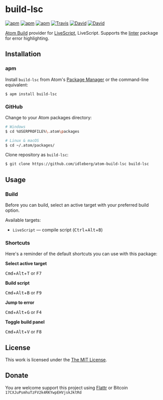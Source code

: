 # build-lsc

[![apm](https://img.shields.io/apm/l/build-lsc.svg?style=flat-square)](https://atom.io/packages/build-lsc)
[![apm](https://img.shields.io/apm/v/build-lsc.svg?style=flat-square)](https://atom.io/packages/build-lsc)
[![apm](https://img.shields.io/apm/dm/build-lsc.svg?style=flat-square)](https://atom.io/packages/build-lsc)
[![Travis](https://img.shields.io/travis/idleberg/atom-build-lsc.svg?style=flat-square)](https://travis-ci.org/idleberg/atom-build-lsc)
[![David](https://img.shields.io/david/idleberg/atom-build-lsc.svg?style=flat-square)](https://david-dm.org/idleberg/atom-build-lsc#info=dependencies)
[![David](https://img.shields.io/david/dev/idleberg/atom-build-lsc.svg?style=flat-square)](https://david-dm.org/idleberg/atom-build-lsc?type=dev)

[Atom Build](https://atombuild.github.io/) provider for [LiveScript](http://livescript.net/), LiveScript. Supports the [linter](https://atom.io/packages/linter) package for error highlighting.

## Installation

### apm

Install `build-lsc` from Atom's [Package Manager](http://flight-manual.atom.io/using-atom/sections/atom-packages/) or the command-line equivalent:

`$ apm install build-lsc`

### GitHub

Change to your Atom packages directory:

```bash
# Windows
$ cd %USERPROFILE%\.atom\packages

# Linux & macOS
$ cd ~/.atom/packages/
```

Clone repository as `build-lsc`:

```bash
$ git clone https://github.com/idleberg/atom-build-lsc build-lsc
```

## Usage

### Build

Before you can build, select an active target with your preferred build option.

Available targets:

* `LiveScript` — compile script (<kbd>Ctrl</kbd>+<kbd>Alt</kbd>+<kbd>B</kbd>)

### Shortcuts

Here's a reminder of the default shortcuts you can use with this package:

**Select active target**

<kbd>Cmd</kbd>+<kbd>Alt</kbd>+<kbd>T</kbd> or <kbd>F7</kbd>

**Build script**

<kbd>Cmd</kbd>+<kbd>Alt</kbd>+<kbd>B</kbd> or <kbd>F9</kbd>

**Jump to error**

<kbd>Cmd</kbd>+<kbd>Alt</kbd>+<kbd>G</kbd> or <kbd>F4</kbd>

**Toggle build panel**

<kbd>Cmd</kbd>+<kbd>Alt</kbd>+<kbd>V</kbd> or <kbd>F8</kbd>

## License

This work is licensed under the [The MIT License](LICENSE.md).

## Donate

You are welcome support this project using [Flattr](https://flattr.com/submit/auto?user_id=idleberg&url=https://github.com/idleberg/atom-build-lsc) or Bitcoin `17CXJuPsmhuTzFV2k4RKYwpEHVjskJktRd`
